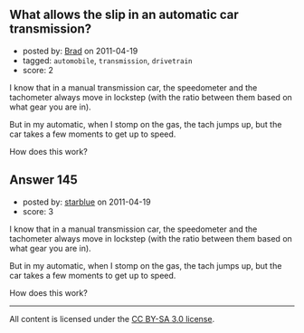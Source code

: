 ## What allows the slip in an automatic car transmission?

- posted by: [Brad](https://stackexchange.com/users/-1/59-brad) on 2011-04-19
- tagged: `automobile`, `transmission`, `drivetrain`
- score: 2

I know that in a manual transmission car, the speedometer and the tachometer always move in lockstep (with the ratio between them based on what gear you are in).

But in my automatic, when I stomp on the gas, the tach jumps up, but the car takes a few moments to get up to speed.

How does this work?


## Answer 145

- posted by: [starblue](https://stackexchange.com/users/-1/107-starblue) on 2011-04-19
- score: 3

I know that in a manual transmission car, the speedometer and the tachometer always move in lockstep (with the ratio between them based on what gear you are in).

But in my automatic, when I stomp on the gas, the tach jumps up, but the car takes a few moments to get up to speed.

How does this work?



---

All content is licensed under the [CC BY-SA 3.0 license](https://creativecommons.org/licenses/by-sa/3.0/).
